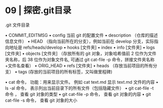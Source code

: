 <!--
 * @Author: Binqi Ni
 * @Date: 2021-09-22 20:17:23
 * @LastEditTime: 2021-09-22 20:17:23
 * @LastEditors: Binqi Ni
 * @FilePath: /Git-learning/01_Git基础(13讲)/09_探密.git目录.md
-->

# 09 | 探密.git目录

.git 文件目录

• COMMIT_EDITMSG
• config 当前 git 的配置文件
• description （仓库的描述信息文件）
• HEAD （指向当前所在的分支），例如当前在 develop 分支，实际指向地址是 refs/heads/develop
• hooks [文件夹]
• index
• info [文件夹]
• logs [文件夹]
• objects [文件夹] （存放所有的 git 对象，对象哈希值前 2 位作为文件夹名称，后 38 位作为对象文件名, 可通过 git cat-file -p 命令，拼接文件夹名称+文件名查看）
• ORIG_HEAD
• refs [文件夹] 
   • heads （存放当前项目的所有分支）
   • tags (存放的当前项目的所有标签，又叫做里程碑)

• cat 命令， 功能：用来显示文件。 例如 cat text.md 显示 text.md 文件的内容
• ls -al 命令， 表示列出当前目录下的所有文件（包括隐藏文件）
• git cat-file -t 命令 ， 查看 git 对象的类型
• git cat-file -p 命令， 查看 git 对象的内容
• git cat-file -s 命令， 查看 git 对象的大小

